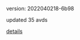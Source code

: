 version: 2022040218-6b98

updated 35 avds

[details](https://github.com/0x74f917491bfa7ebfa379/ali_avd_db/blob/master/change_log/2022/04/02/18/6b98.txt)